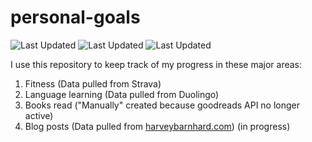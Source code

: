 # personal-goals
![Last Updated](https://img.shields.io/date/1613090850?color=FC4C02&label=Fitness%20Updated&logo=strava)
![Last Updated](https://img.shields.io/date/1613090850?color=7ac70c&label=Language%20Updated&logo=duolingo)
![Last Updated](https://img.shields.io/date/1613090850?color=e9e5cd&label=Books%20Updated&logo=goodreads)

I use this repository to keep track of my progress in these major areas:

1. Fitness (Data pulled from Strava)
2. Language learning (Data pulled from Duolingo)
3. Books read ("Manually" created because goodreads API no longer active)
4. Blog posts (Data pulled from [harveybarnhard.com](https://harveybarnhard.com)) (in progress)
